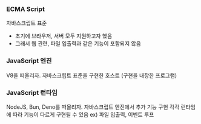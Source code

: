 
### ECMA Script
자바스크립트 표준
- 초기에 브라우저, 서버 모두 지원하고자 했음
- 그래서 웹 관련, 파일 입출력과 같은 기능이 포함되지 않음

### JavaScript 엔진
V8을 떠올리자.
자바스크립트 표준을 구현한 호스트 (구현을 내장한 프로그램)

### JavaScript 런타임
NodeJS, Bun, Deno를 떠올리자.
자바스크립트 엔진에서 추가 기능 구현
각각 런타임에 따라 기능이 다르게 구현될 수 있음
ex) 파일 입출력, 이벤트 루프

